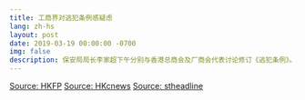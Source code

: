 ```yaml
---
title: 工商界对逃犯条例感疑虑
lang: zh-hs
layout: post
date: 2019-03-19 00:00:00 -0700
img: false
description: 保安局局长李家超下午分别与香港总商会及厂商会代表讨论修订《逃犯条例》。厂商会表示，在会上就修订《逃犯条例》所涵盖的经济罪行以及保障措施提出意见和忧虑，认为当中所涉及的范围非常广泛及具商榷性，担心港商稍有不慎便误堕法网，如果政府在缺乏广泛咨询和共识下便仓卒修改条例，只会打击营商信心。总商会主席则表示引渡罪行较轻的犯人存在很大的疑虑。
---
```



[Source: HKFP](https://www.hongkongfp.com/2019/03/20/china-extradition-law-handled-extreme-caution-says-hong-kong-trade-group/)
[Source: HKcnews](https://www.hkcnews.com/article/19209/%E5%BB%A0%E5%95%86%E6%9C%83-%E6%9D%8E%E5%AE%B6%E8%B6%85-%E7%A7%BB%E4%BA%A4%E9%80%83%E7%8A%AF-19218/%E3%80%90%E7%A7%BB%E4%BA%A4%E9%80%83%E7%8A%AF%E3%80%91%E5%BB%A0%E5%95%86%E6%9C%83%EF%BC%9A%E6%9D%8E%E5%AE%B6%E8%B6%85%E7%AD%94%E6%87%89%E8%80%83%E6%85%AE%E5%89%94%E9%99%A4%E5%8D%81%E6%A2%9D%E5%85%AB%E6%A2%9D%E5%95%86%E7%95%8C%E9%97%9C%E6%B3%A8%E7%BD%AA%E8%A1%8C)
[Source: stheadline](https://hd.stheadline.com/news/realtime/hk/1459818/%E5%8D%B3%E6%99%82-%E6%B8%AF%E8%81%9E-%E4%BF%AE%E8%A8%82%E9%80%83%E7%8A%AF%E6%A2%9D%E4%BE%8B-%E5%95%86%E7%95%8C%E5%B0%8D%E5%BC%95%E6%B8%A1%E8%BC%83%E8%BC%95%E7%BD%AA%E7%8A%AF%E6%84%9F%E7%96%91%E6%85%AE%E7%B1%B2%E5%A2%9E%E4%BF%9D%E9%9A%9C)